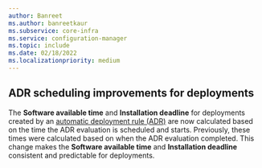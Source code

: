 ```yaml
---
author: Banreet
ms.author: banreetkaur
ms.subservice: core-infra
ms.service: configuration-manager
ms.topic: include
ms.date: 02/18/2022
ms.localizationpriority: medium
---
```

## <a name="bkmk_adr"></a> ADR scheduling improvements for deployments
<!--12707738, 7033417-->
The **Software available time** and **Installation deadline** for deployments created by an [automatic deployment rule (ADR)](../../../../../sum/deploy-use/automatically-deploy-software-updates.md) are now calculated based on the time the ADR evaluation is scheduled and starts. Previously, these times were calculated based on when the ADR evaluation completed. This change makes the  **Software available time** and **Installation deadline** consistent and predictable for deployments.
